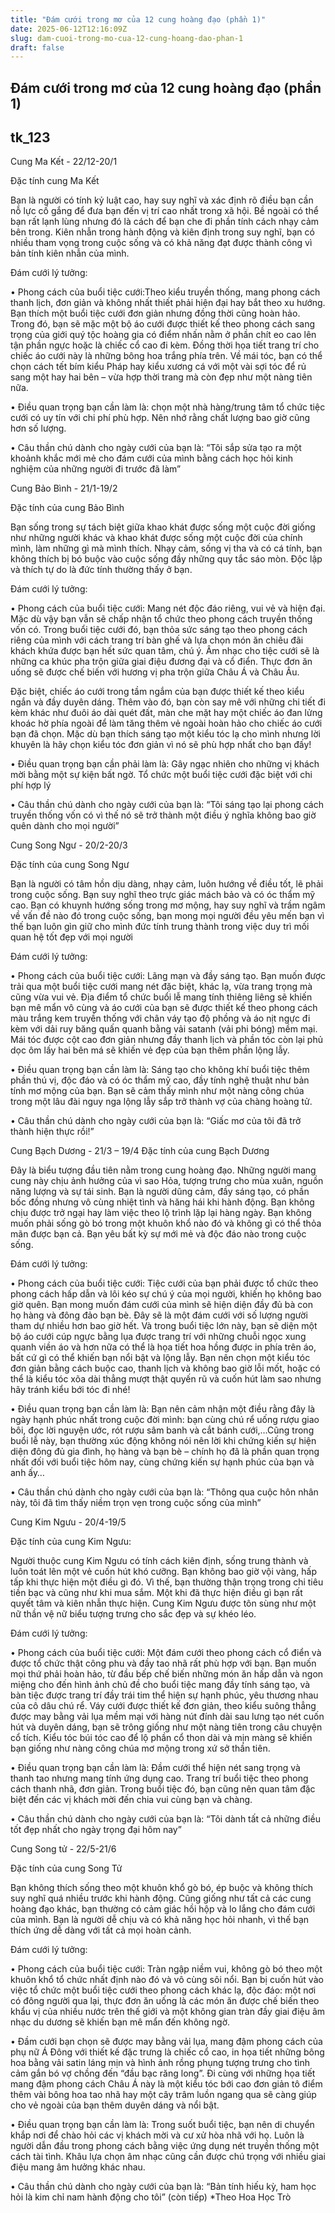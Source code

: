 ```yaml
---
title: "Đám cưới trong mơ của 12 cung hoàng đạo (phần 1)"
date: 2025-06-12T12:16:09Z
slug: dam-cuoi-trong-mo-cua-12-cung-hoang-dao-phan-1
draft: false
---
```


## Đám cưới trong mơ của 12 cung hoàng đạo (phần 1)

## tk_123

Cung Ma Kết - 22/12-20/1
 
Đặc tính cung Ma Kết
 
Bạn là người có tính kỷ luật cao, hay suy nghĩ và xác định rõ điều bạn cần nỗ lực cố gắng để đưa bạn đến vị trí cao nhất trong xã hội. Bề ngoài có thể bạn rất lạnh lùng nhưng đó là cách để bạn che đi phần tính cách nhạy cảm bên trong. Kiên nhẫn trong hành động và kiên định trong suy nghĩ, bạn có nhiều tham vọng trong cuộc sống và có khả năng đạt được thành công vì bản tính kiên nhẫn của mình.
 
Đám cưới lý tưởng:
 
• Phong cách của buổi tiệc cưới:Theo kiểu truyền thống, mang phong cách thanh lịch, đơn giản và không nhất thiết phải hiện đại hay bắt theo xu hướng. Bạn thích một buổi tiệc cưới đơn giản nhưng đồng thời cũng hoàn hảo. Trong đó, bạn sẽ mặc một bộ áo cưới được thiết kế theo phong cách sang trọng của giới quý tộc hoàng gia có điểm nhấn nằm ở phần chít eo cao lên tận phần ngực hoặc là chiếc cổ cao đi kèm. Đồng thời họa tiết trang trí cho chiếc áo cưới này là những bông hoa trắng phía trên. Về mái tóc, bạn có thể chọn cách tết bím kiểu Pháp hay kiểu xương cá với một vài sợi tóc để rủ sang một hay hai bên – vừa hợp thời trang mà còn đẹp như một nàng tiên nữa.
 
• Điều quan trọng bạn cần làm là: chọn một nhà hàng/trung tâm tổ chức tiệc cưới có uy tín với chi phí phù hợp. Nên nhớ rằng chất lượng bao giờ cũng hơn số lượng.
 
• Câu thần chú dành cho ngày cưới của bạn là: “Tôi sắp sửa tạo ra một khoảnh khắc mới mẻ cho đám cưới của mình bằng cách học hỏi kinh nghiệm của những người đi trước đã làm”
 
Cung Bảo Bình - 21/1-19/2
 
Đặc tính của cung Bảo Bình
 
Bạn sống trong sự tách biệt giữa khao khát được sống một cuộc đời giống như những người khác và khao khát được sống một cuộc đời của chính mình, làm những gì mà mình thích. Nhạy cảm, sống vị tha và có cá tính, bạn không thích bị bó buộc vào cuộc sống đầy những quy tắc sáo mòn. Độc lập và thích tự do là đức tính thường thấy ở bạn.
 
Đám cưới lý tưởng:
 
• Phong cách của buổi tiệc cưới: Mang nét độc đáo riêng, vui vẻ và hiện đại. Mặc dù vậy bạn vẫn sẽ chấp nhận tổ chức theo phong cách truyền thống vốn có. Trong buổi tiệc cưới đó, bạn thỏa sức sáng tạo theo phong cách riêng của mình với cách trang trí bàn ghế và lựa chọn món ăn chiêu đãi khách khứa được bạn hết sức quan tâm, chú ý. Âm nhạc cho tiệc cưới sẽ là những ca khúc pha trộn giữa giai điệu đương đại và cổ điển. Thực đơn ăn uống sẽ được chế biến với hương vị pha trộn giữa Châu Á và Châu Âu. 
 
Đặc biệt, chiếc áo cưới trong tầm ngắm của bạn được thiết kế theo kiểu ngắn và đầy duyên dáng. Thêm vào đó, bạn còn say mê với những chi tiết đi kèm khác như đuôi áo dài quét đất, màn che mặt hay một chiếc áo đan lửng khoác hờ phía ngoài để làm tăng thêm vẻ ngoài hoàn hảo cho chiếc áo cưới bạn đã chọn. Mặc dù bạn thích sáng tạo một kiểu tóc lạ cho mình nhưng lời khuyên là hãy chọn kiểu tóc đơn giản vì nó sẽ phù hợp nhất cho bạn đấy!
 
• Điều quan trọng bạn cần phải làm là: Gây ngạc nhiên cho những vị khách mời bằng một sự kiện bất ngờ. Tổ chức một buổi tiệc cưới đặc biệt với chi phí hợp lý
 
• Câu thần chú dành cho ngày cưới của bạn là: “Tôi sáng tạo lại phong cách truyền thống vốn có vì thế nó sẽ trở thành một điều ý nghĩa không bao giờ quên dành cho mọi người”
 
Cung Song Ngư - 20/2-20/3 
 
Đặc tính của cung Song Ngư 
 
Bạn là người có tâm hồn dịu dàng, nhạy cảm, luôn hướng về điều tốt, lẽ phải trong cuộc sống. Bạn suy nghĩ theo trực giác mách bảo và có óc thẩm mỹ cao. Bạn có khuynh hướng sống trong mơ mộng, hay suy nghĩ và trầm ngâm về vấn đề nào đó trong cuộc sống, bạn mong mọi người đều yêu mến bạn vì thế bạn luôn gìn giữ cho mình đức tính trung thành trong việc duy trì mối quan hệ tốt đẹp với mọi người 
 
Đám cưới lý tưởng: 
 
• Phong cách của buổi tiệc cưới: Lãng mạn và đầy sáng tạo. Bạn muốn được trải qua một buổi tiệc cưới mang nét đặc biệt, khác lạ, vừa trang trọng mà cũng vừa vui vẻ. Địa điểm tổ chức buổi lễ mang tính thiêng liêng sẽ khiến bạn mê mẩn vô cùng và áo cưới của bạn sẽ được thiết kế theo phong cách màu trắng kem truyền thống với chân váy tạo độ phồng và áo nịt ngực đi kèm với dải ruy băng quấn quanh bằng vải satanh (vải phi bóng) mềm mại. Mái tóc được cột cao đơn giản nhưng đầy thanh lịch và phần tóc còn lại phủ dọc ôm lấy hai bên má sẽ khiến vẻ đẹp của bạn thêm phần lộng lẫy. 
 
• Điều quan trọng bạn cần làm là: Sáng tạo cho không khí buổi tiệc thêm phần thú vị, độc đáo và có óc thẩm mỹ cao, đầy tính nghệ thuật như bản tính mơ mộng của bạn. Bạn sẽ cảm thấy mình như một nàng công chúa trong một lâu đài nguy nga lộng lẫy sắp trở thành vợ của chàng hoàng tử. 
 
• Câu thần chú dành cho ngày cưới của bạn là: “Giấc mơ của tôi đã trở thành hiện thực rồi!”
 
Cung Bạch Dương - 21/3 – 19/4 
Đặc tính của cung Bạch Dương
 
Đây là biểu tượng đầu tiên nằm trong cung hoàng đạo. Những người mang cung này chịu ảnh hưởng của vì sao Hỏa, tượng trưng cho mùa xuân, nguồn năng lượng và sự tái sinh. Bạn là người dũng cảm, đầy sáng tạo, có phần bốc đồng nhưng vô cùng nhiệt tình và hăng hái khi hành động. Bạn không chịu được trở ngại hay làm việc theo lộ trình lặp lại hàng ngày. Bạn không muốn phải sống gò bó trong một khuôn khổ nào đó và không gì có thể thỏa mãn được bạn cả. Bạn yêu bất kỳ sự mới mẻ và độc đáo nào trong cuộc sống. 
 
Đám cưới lý tưởng: 
 
• Phong cách của buổi tiệc cưới: Tiệc cưới của bạn phải được tổ chức theo phong cách hấp dẫn và lôi kéo sự chú ý của mọi người, khiến họ không bao giờ quên. Bạn mong muốn đám cưới của mình sẽ hiện diện đầy đủ bà con họ hàng và đông đảo bạn bè. Đây sẽ là một đám cưới với số lượng người tham dự nhiều hơn bao giờ hết. Và trong buổi tiệc lớn này, bạn sẽ diện một bộ áo cưới cúp ngực bằng lụa được trang trí với những chuỗi ngọc xung quanh viền áo và hơn nữa có thể là họa tiết hoa hồng được in phía trên áo, bất cứ gì có thể khiến bạn nổi bật và lộng lẫy. Bạn nên chọn một kiểu tóc đơn giản bằng cách buộc cao, thanh lịch và không bao giờ lỗi mốt, hoặc có thể là kiểu tóc xõa dài thẳng mượt thật quyến rũ và cuốn hút làm sao nhưng hãy tránh kiểu bới tóc đi nhé! 
 
• Điều quan trọng bạn cần làm là: Bạn nên cảm nhận một điều rằng đây là ngày hạnh phúc nhất trong cuộc đời mình: bạn cùng chú rể uống rượu giao bôi, đọc lời nguyện ước, rót rượu sâm banh và cắt bánh cưới,…Cũng trong buổi lễ này, bạn thường xúc động không nói nên lời khi chứng kiến sự hiện diện đông đủ gia đình, họ hàng và bạn bè – chính họ đã là phần quan trọng nhất đối với buổi tiệc hôm nay, cùng chứng kiến sự hạnh phúc của bạn và anh ấy… 
 
• Câu thần chú dành cho ngày cưới của bạn là: “Thông qua cuộc hôn nhân này, tôi đã tìm thấy niềm trọn vẹn trong cuộc sống của mình”
 
Cung Kim Ngưu - 20/4-19/5 
 
Đặc tính của cung Kim Ngưu:
 
Người thuộc cung Kim Ngưu có tính cách kiên định, sống trung thành và luôn toát lên một vẻ cuốn hút khó cưỡng. Bạn không bao giờ vội vàng, hấp tấp khi thực hiện một điều gì đó. Vì thế, bạn thường thận trọng trong chi tiêu tiền bạc và cũng như khi mua sắm. Một khi đã thực hiện điều gì bạn rất quyết tâm và kiên nhẫn thực hiện. Cung Kim Ngưu được tôn sùng như một nữ thần vệ nữ biểu tượng trưng cho sắc đẹp và sự khéo léo. 
 
Đám cưới lý tưởng: 
 
• Phong cách của buổi tiệc cưới: Một đám cưới theo phong cách cổ điển và được tổ chức thật công phu và đầy tao nhã rất phù hợp với bạn. Bạn muốn mọi thứ phải hoàn hảo, từ đầu bếp chế biến những món ăn hấp dẫn và ngon miệng cho đến hình ảnh chủ đề cho buổi tiệc mang đầy tính sáng tạo, và bàn tiệc được trang trí đầy trái tim thể hiện sự hạnh phúc, yêu thương nhau của cô dâu chú rể. Váy cưới được thiết kế đơn giản, theo kiểu suông thẳng được may bằng vải lụa mềm mại với hàng nút đính dài sau lưng tạo nét cuốn hút và duyên dáng, bạn sẽ trông giống như một nàng tiên trong câu chuyện cổ tích. Kiểu tóc búi tóc cao để lộ phần cổ thon dài và mịn màng sẽ khiến bạn giống như nàng công chúa mơ mộng trong xứ sở thần tiên. 
 
• Điều quan trọng bạn cần làm là: Đầm cưới thể hiện nét sang trọng và thanh tao nhưng mang tính ứng dụng cao. Trang trí buổi tiệc theo phong cách thanh nhã, đơn giản. Trong buổi tiệc đó, bạn cũng nên quan tâm đặc biệt đến các vị khách mời đến chia vui cùng bạn và chàng.
 
• Câu thần chú dành cho ngày cưới của bạn là: “Tôi dành tất cả những điều tốt đẹp nhất cho ngày trọng đại hôm nay”
 
Cung Song tử - 22/5-21/6
 
Đặc tính của cung Song Tử 
 
Bạn không thích sống theo một khuôn khổ gò bó, ép buộc và không thích suy nghĩ quá nhiều trước khi hành động. Cũng giống như tất cả các cung hoàng đạo khác, bạn thường có cảm giác hồi hộp và lo lắng cho đám cưới của mình. Bạn là người dễ chịu và có khả năng học hỏi nhanh, vì thế bạn thích ứng dễ dàng với tất cả mọi hoàn cảnh. 
 
Đám cưới lý tưởng:
 
• Phong cách của buổi tiệc cưới: Tràn ngập niềm vui, không gò bó theo một khuôn khổ tổ chức nhất định nào đó và vô cùng sôi nổi. Bạn bị cuốn hút vào việc tổ chức một buổi tiệc cưới theo phong cách khác lạ, độc đáo: một nơi có đông người qua lại, thực đơn ăn uống là các món ăn được chế biến theo khẩu vị của nhiều nước trên thế giới và một không gian tràn đầy giai điệu âm nhạc du dương sẽ khiến bạn mê mẩn đến không ngờ.
 
• Đầm cưới bạn chọn sẽ được may bằng vải lụa, mang đậm phong cách của phụ nữ Á Đông với thiết kế đặc trưng là chiếc cổ cao, in họa tiết những bông hoa bằng vải satin láng mịn và hình ảnh rồng phụng tượng trưng cho tình cảm gắn bó vợ chồng đến “đầu bạc răng long”. Đi cùng với những họa tiết mang đậm phong cách Châu Á này là một kiểu tóc bới cao đơn giản tô điểm thêm vài bông hoa tao nhã hay một cây trâm luồn ngang qua sẽ càng giúp cho vẻ ngoài của bạn thêm duyên dáng và nổi bật.
 
• Điều quan trọng bạn cần làm là: Trong suốt buổi tiệc, bạn nên di chuyển khắp nơi để chào hỏi các vị khách mời và cư xử hòa nhã với họ. Luôn là người dẫn đầu trong phong cách bằng việc ứng dụng nét truyền thống một cách tài tình. Khâu lựa chọn âm nhạc cũng cần được chú trọng với nhiều giai điệu mang âm hưởng khác nhau.
 
• Câu thần chú dành cho ngày cưới của bạn là: “Bản tính hiếu kỳ, ham học hỏi là kim chỉ nam hành động cho tôi”
(còn tiếp)
*Theo Hoa Học Trò